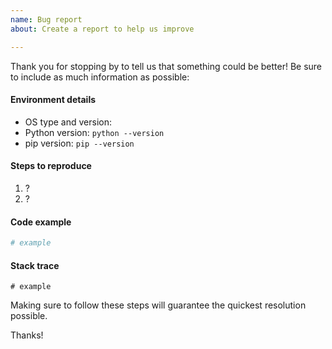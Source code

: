 ```yaml
---
name: Bug report
about: Create a report to help us improve

---
```


Thank you for stopping by to tell us that something could be better! Be sure to include as much information as possible:

#### Environment details

  - OS type and version:
  - Python version: `python --version`
  - pip version: `pip --version`

#### Steps to reproduce

  1. ?
  2. ?

#### Code example

```python
# example
```

#### Stack trace
```
# example
```

Making sure to follow these steps will guarantee the quickest resolution possible.

Thanks!